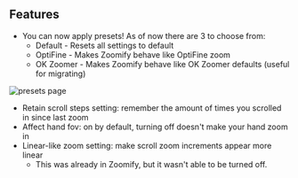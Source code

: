 ## Features

- You can now apply presets! As of now there are 3 to choose from:
    + Default - Resets all settings to default
    + OptiFine - Makes Zoomify behave like OptiFine zoom
    + OK Zoomer - Makes Zoomify behave like OK Zoomer defaults (useful for migrating)

![presets page](https://raw.githubusercontent.com/isXander/Zoomify/1.19/screenshots/presets-page.png)

- Retain scroll steps setting: remember the amount of times you scrolled in since last zoom
- Affect hand fov: on by default, turning off doesn't make your hand zoom in
- Linear-like zoom setting: make scroll zoom increments appear more linear
    + This was already in Zoomify, but it wasn't able to be turned off.


